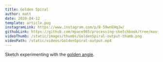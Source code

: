 ```yaml
---
title: Golden Spiral
author: matt
date: 2020-04-12
template: article.pug
instagramLink: https://www.instagram.com/p/B-59wnEHqJw/
githubLink: https://github.com/mpace965/processing-sketchbook/tree/master/Spirals
videoThumb: /static/images/thumbs/GoldenSpiral-output-thumb.png
videoPath: /static/videos/GoldenSpiral-output.mp4
---
```


Sketch experimenting with the [golden angle](https://en.wikipedia.org/wiki/Golden_angle).

<span class="more"></span>
